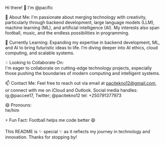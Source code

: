  Hi there! 👋 I'm @pacific

🔭 About Me:
I'm passionate about merging technology with creativity, particularly through backend development, large language models (LLM), machine learning (ML), and artificial intelligence (AI). My interests also span football, music, and the endless possibilities in programming.

🌱 Currently Learning: 
Expanding my expertise in backend development, ML, and AI to bring futuristic ideas to life. I’m diving deeper into AI ethics, cloud computing, and scalable systems.

💡 Looking to Collaborate On:  
I'm eager to collaborate on cutting-edge technology projects, especially those pushing the boundaries of modern computing and intelligent systems.

📫 Contact Me:
Feel free to reach out via email at [pacitekno12@gmail.com](mailto:pacitekno12@gmail.com), or connect with me on iCloud and Outlook.
Social media handles: ig;@paccee17, Twitter; @pacitekno12
tel: +250791377973

😄 Pronouns:  
he/him

⚡ Fun Fact: 
Football helps me code better 😄

This README is ✨ special ✨ as it reflects my journey in technology and innovation. Thanks for stopping by! 

<!---
pac-cee/pac-cee is a ✨ special ✨ repository because its `README.md` (this file) appears on your GitHub profile.
You can click the Preview link to take a look at your changes.
--->
